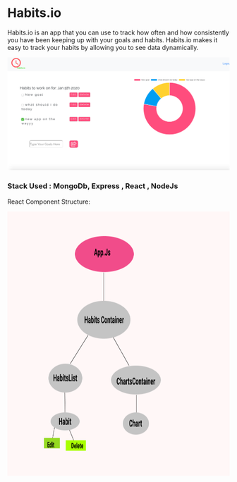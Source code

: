 # Habits.io #
Habits.io is an app that you can use to track how often and how consistently you have been keeping up with your goals and habits. 
 Habits.io makes it easy to track your habits by allowing you to see data dynamically.

<img src= "public/Images/HabitTracker.png">



### Stack Used : MongoDb, Express , React , NodeJs ###

React Component Structure: 

<img src="public/Images/FlowChart.png" width=600 height=600>
